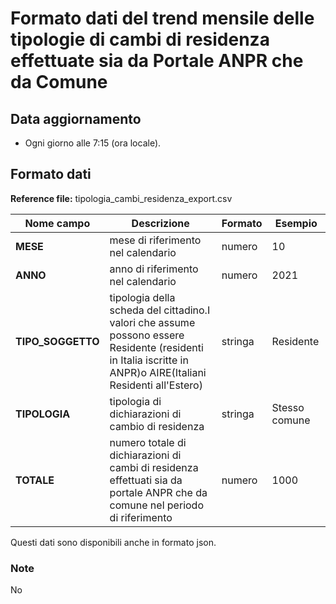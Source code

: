# Formato dati del trend mensile delle tipologie di cambi di residenza effettuate sia da Portale ANPR che da Comune

## Data aggiornamento
- Ogni giorno alle 7:15 (ora locale). 

## Formato dati

**Reference file:** tipologia_cambi_residenza_export.csv<br>

| Nome campo                  | Descrizione                       | Formato                       | Esempio             |
|-----------------------------|-----------------------------------|-------------------------------|---------------------|
| **MESE**       | mese di riferimento nel calendario              | numero                   | 10       |
| **ANNO**  | anno di riferimento nel calendario  |   numero     |        2021         |
| **TIPO_SOGGETTO**      | tipologia della scheda del cittadino.I valori che assume possono essere Residente (residenti in Italia iscritte in ANPR)o AIRE(Italiani Residenti all'Estero)| stringa             | Residente   | 
| **TIPOLOGIA**      | tipologia di dichiarazioni di cambio di residenza| stringa    | Stesso comune  |
| **TOTALE**      | numero totale di dichiarazioni di cambi di residenza effettuati sia da portale ANPR che da comune nel periodo di riferimento| numero             | 1000   |

Questi dati sono disponibili anche in formato json.

### Note
No
